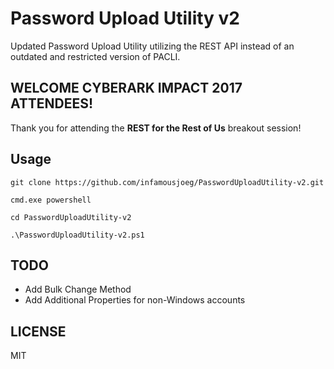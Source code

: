 # Password Upload Utility v2

Updated Password Upload Utility utilizing the REST API instead of an outdated and restricted version of PACLI.

## WELCOME CYBERARK IMPACT 2017 ATTENDEES!

Thank you for attending the **REST for the Rest of Us** breakout session!

## Usage

```git clone https://github.com/infamousjoeg/PasswordUploadUtility-v2.git```

```cmd.exe powershell```

```cd PasswordUploadUtility-v2```

```.\PasswordUploadUtility-v2.ps1```

## TODO

* Add Bulk Change Method
* Add Additional Properties for non-Windows accounts

## LICENSE

MIT